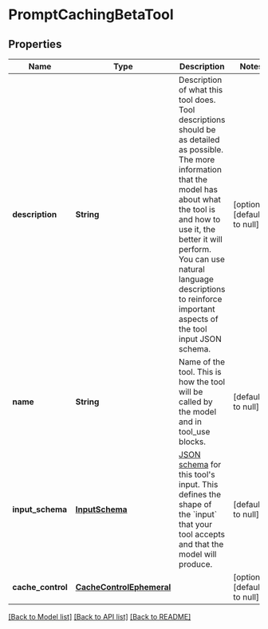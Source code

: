 # PromptCachingBetaTool
## Properties

| Name | Type | Description | Notes |
|------------ | ------------- | ------------- | -------------|
| **description** | **String** | Description of what this tool does.  Tool descriptions should be as detailed as possible. The more information that the model has about what the tool is and how to use it, the better it will perform. You can use natural language descriptions to reinforce important aspects of the tool input JSON schema. | [optional] [default to null] |
| **name** | **String** | Name of the tool.  This is how the tool will be called by the model and in tool_use blocks. | [default to null] |
| **input\_schema** | [**InputSchema**](InputSchema.md) | [JSON schema](https://json-schema.org/) for this tool&#39;s input.  This defines the shape of the &#x60;input&#x60; that your tool accepts and that the model will produce. | [default to null] |
| **cache\_control** | [**CacheControlEphemeral**](CacheControlEphemeral.md) |  | [optional] [default to null] |

[[Back to Model list]](../README.md#documentation-for-models) [[Back to API list]](../README.md#documentation-for-api-endpoints) [[Back to README]](../README.md)

